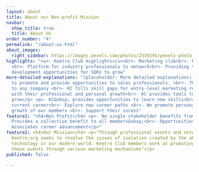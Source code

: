 ```yaml
---
layout: about
title: About our Non-profit Mission
navbar:
  show_title: true
  title: About Us
order_number: "4"
permalink: "/about-us.html"
about_images:
  right_sidebar: https://images.pexels.com/photos/2539395/pexels-photo-2539395.jpeg?auto=compress&cs=tinysrgb&dpr=2&w=500
highlights: "<u>- Keetro Club Highlights</u><br>- Marketing club<br>- Non-profit organization
  <br>- Platform for industry professionals to network<br>- Providing tools and&nbsp;career
  development opportunities for SDRs to grow"
more-detailed-explanations: "(placeholder: More detailed explanations) <br>- Formed
  to promote and provide opportunities to sales professionals. <br>- They are crucial
  to any company <br>- KC fills skill gaps for entry-level marketing roles <br>- Help
  with their professional and personal growth<br>- KC provides tools to help professionals
  grow</p> <p>- KC&nbsp; provides opportunities to learn new skills<br>- Advance in
  current career<br>- Explore new career paths <br>- We promote personal and professional
  growth of our members <br>- Support their sucess"
feature1: "<h4>Non Profit</h4> <p>- No single stakeholder benefits from Keetro Club<br>-
  Provides a collective benefit to all members&nbsp;<br>- Opportunities for Growth
  Associates career advancement</p>"
feature2: <h4>Our Mission</h4> <p>"Through professional events and networking opportunities,
  Keetro.org seeks to resolve the issues of isolation created by the abundance of
  technology in our modern world. Keetro Club members work at promoting and propagating
  these events through various marketing mechanisms"</p>
published: false

---
```

